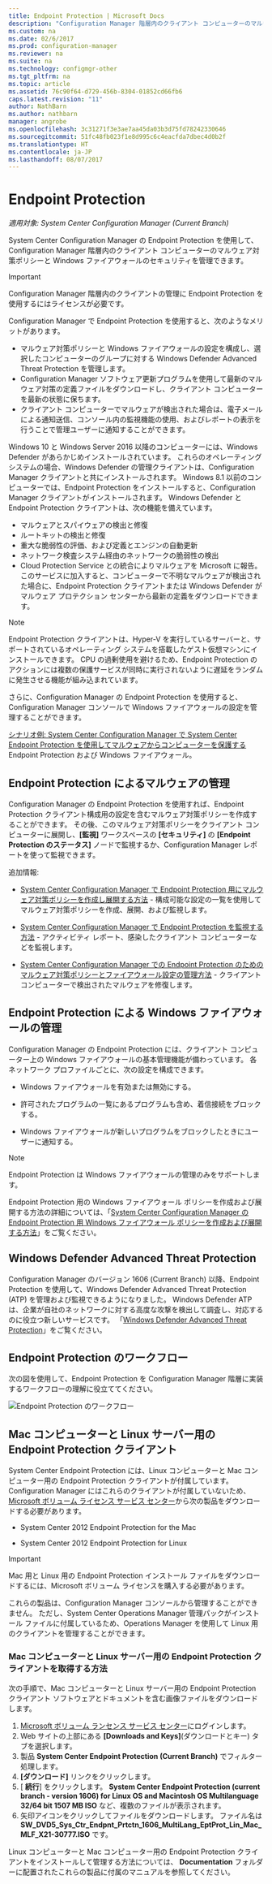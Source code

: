 ```yaml
---
title: Endpoint Protection | Microsoft Docs
description: "Configuration Manager 階層内のクライアント コンピューターのマルウェア対策ポリシーと Windows ファイアウォールのセキュリティを管理する方法について説明します。"
ms.custom: na
ms.date: 02/6/2017
ms.prod: configuration-manager
ms.reviewer: na
ms.suite: na
ms.technology: configmgr-other
ms.tgt_pltfrm: na
ms.topic: article
ms.assetid: 76c90f64-d729-456b-8304-01852cd66fb6
caps.latest.revision: "11"
author: NathBarn
ms.author: nathbarn
manager: angrobe
ms.openlocfilehash: 3c31271f3e3ae7aa45da03b3d75fd78242330646
ms.sourcegitcommit: 51fc48fb023f1e8d995c6c4eacfda7dbec4d0b2f
ms.translationtype: HT
ms.contentlocale: ja-JP
ms.lasthandoff: 08/07/2017
---
```

# <a name="endpoint-protection"></a>Endpoint Protection

*適用対象: System Center Configuration Manager (Current Branch)*

System Center Configuration Manager の Endpoint Protection を使用して、Configuration Manager 階層内のクライアント コンピューターのマルウェア対策ポリシーと Windows ファイアウォールのセキュリティを管理できます。  

> [!IMPORTANT]  
>  Configuration Manager 階層内のクライアントの管理に Endpoint Protection を使用するにはライセンスが必要です。  

 Configuration Manager で Endpoint Protection を使用すると、次のようなメリットがあります。  

-   マルウェア対策ポリシーと Windows ファイアウォールの設定を構成し、選択したコンピューターのグループに対する Windows Defender Advanced Threat Protection を管理します。  
-   Configuration Manager ソフトウェア更新プログラムを使用して最新のマルウェア対策の定義ファイルをダウンロードし、クライアント コンピューターを最新の状態に保ちます。  
-   クライアント コンピューターでマルウェアが検出された場合は、電子メールによる通知送信、コンソール内の監視機能の使用、およびレポートの表示を行うことで管理ユーザーに通知することができます。  

Windows 10 と Windows Server 2016 以降のコンピューターには、Windows Defender があらかじめインストールされています。 これらのオペレーティング システムの場合、Windows Defender の管理クライアントは、Configuration Manager クライアントと共にインストールされます。 Windows 8.1 以前のコンピューターでは、Endpoint Protection をインストールすると、Configuration Manager クライアントがインストールされます。 Windows Defender と Endpoint Protection クライアントは、次の機能を備えています。  

-   マルウェアとスパイウェアの検出と修復  
-   ルートキットの検出と修復  
-   重大な脆弱性の評価、および定義とエンジンの自動更新  
-   ネットワーク検査システム経由のネットワークの脆弱性の検出  
-   Cloud Protection Service との統合によりマルウェアを Microsoft に報告。 このサービスに加入すると、コンピューターで不明なマルウェアが検出された場合に、Endpoint Protection クライアントまたは Windows Defender がマルウェア プロテクション センターから最新の定義をダウンロードできます。  

> [!NOTE]  
>  Endpoint Protection クライアントは、Hyper-V を実行しているサーバーと、サポートされているオペレーティング システムを搭載したゲスト仮想マシンにインストールできます。 CPU の過剰使用を避けるため、Endpoint Protection のアクションには複数の保護サービスが同時に実行されないように遅延をランダムに発生させる機能が組み込まれています。  

 さらに、Configuration Manager の Endpoint Protection を使用すると、Configuration Manager コンソールで Windows ファイアウォールの設定を管理することができます。  

 [シナリオ例: System Center Configuration Manager で System Center Endpoint Protection を使用してマルウェアからコンピューターを保護する](scenarios-endpoint-protection.md) Endpoint Protection および Windows ファイアウォール。  


## <a name="managing-malware-with-endpoint-protection"></a>Endpoint Protection によるマルウェアの管理  
 Configuration Manager の Endpoint Protection を使用すれば、Endpoint Protection クライアント構成用の設定を含むマルウェア対策ポリシーを作成することができます。 その後、このマルウェア対策ポリシーをクライアント コンピューターに展開し、**[監視]** ワークスペースの **[セキュリティ]** の **[Endpoint Protection のステータス]** ノードで監視するか、Configuration Manager レポートを使って監視できます。  

 追加情報:  

-   [System Center Configuration Manager で Endpoint Protection 用にマルウェア対策ポリシーを作成し展開する方法](endpoint-antimalware-policies.md) - 構成可能な設定の一覧を使用してマルウェア対策ポリシーを作成、展開、および監視します。  

-   [System Center Configuration Manager で Endpoint Protection を監視する方法](monitor-endpoint-protection.md) - アクティビティ レポート、感染したクライアント コンピューターなどを監視します。  

-   [System Center Configuration Manager での Endpoint Protection のためのマルウェア対策ポリシーとファイアウォール設定の管理方法](endpoint-antimalware-firewall.md) - クライアント コンピューターで検出されたマルウェアを修復します。  


## <a name="managing-windows-firewall-with-endpoint-protection"></a>Endpoint Protection による Windows ファイアウォールの管理  
 Configuration Manager の Endpoint Protection には、クライアント コンピューター上の Windows ファイアウォールの基本管理機能が備わっています。 各ネットワーク プロファイルごとに、次の設定を構成できます。  

-   Windows ファイアウォールを有効または無効にする。  

-   許可されたプログラムの一覧にあるプログラムも含め、着信接続をブロックする。  

-   Windows ファイアウォールが新しいプログラムをブロックしたときにユーザーに通知する。  

> [!NOTE]  
>  Endpoint Protection は Windows ファイアウォールの管理のみをサポートします。  


 Endpoint Protection 用の Windows ファイアウォール ポリシーを作成および展開する方法の詳細については、「[System Center Configuration Manager の Endpoint Protection 用 Windows ファイアウォール ポリシーを作成および展開する方法](create-windows-firewall-policies.md)」をご覧ください。  


## <a name="windows-defender-advanced-threat-protection"></a>Windows Defender Advanced Threat Protection

Configuration Manager のバージョン 1606 (Current Branch) 以降、Endpoint Protection を使用して、Windows Defender Advanced Threat Protection (ATP) を管理および監視できるようになりました。 Windows Defender ATP は、企業が自社のネットワークに対する高度な攻撃を検出して調査し、対応するのに役立つ新しいサービスです。 「[Windows Defender Advanced Threat Protection](windows-defender-advanced-threat-protection.md)」をご覧ください。

## <a name="endpoint-protection-workflow"></a>Endpoint Protection のワークフロー  
 次の図を使用して、Endpoint Protection を Configuration Manager 階層に実装するワークフローの理解に役立ててください。  

 ![Endpoint Protection のワークフロー](../media/Endpoint-Protection-Workflow.gif)  

## <a name="endpoint-protection-client-for-mac-computers-and-linux-servers"></a>Mac コンピューターと Linux サーバー用の Endpoint Protection クライアント  
 System Center Endpoint Protection には、Linux コンピューターと Mac コンピューター用の Endpoint Protection クライアントが付属しています。 Configuration Manager にはこれらのクライアントが付属していないため、[Microsoft ボリューム ライセンス サービス センター](https://www.microsoft.com/licensing/servicecenter/default.aspx)から次の製品をダウンロードする必要があります。  

-   System Center 2012 Endpoint Protection for the Mac  

-   System Center 2012 Endpoint Protection for Linux  


> [!IMPORTANT]  
>  Mac 用と Linux 用の Endpoint Protection インストール ファイルをダウンロードするには、Microsoft ボリューム ライセンスを購入する必要があります。  

 これらの製品は、Configuration Manager コンソールから管理することができません。 ただし、System Center Operations Manager 管理パックがインストール ファイルに付属しているため、Operations Manager を使用して Linux 用のクライアントを管理することができます。  

### <a name="how-to-get-the-endpoint-protection-client-for-mac-computers-and-linux-servers"></a>Mac コンピューターと Linux サーバー用の Endpoint Protection クライアントを取得する方法

次の手順で、Mac コンピューターと Linux サーバー用の Endpoint Protection クライアント ソフトウェアとドキュメントを含む画像ファイルをダウンロードします。
1. [Microsoft ボリューム ランセンス サービス センター](https://www.microsoft.com/licensing/servicecenter/default.aspx)にログインします。
2. Web サイトの上部にある **[Downloads and Keys]**(ダウンロードとキー) タブを選択します。
3. 製品 **System Center Endpoint Protection (Current Branch)** でフィルター処理します。
4. **[ダウンロード]** リンクをクリックします。
5. [ **続行**] をクリックします。 **System Center Endpoint Protection (current branch - version 1606) for Linux OS and Macintosh OS Multilanguage 32/64 bit 1507 MB ISO** など、複数のファイルが表示されます。
6. 矢印アイコンをクリックしてファイルをダウンロードします。 ファイル名は **SW_DVD5_Sys_Ctr_Endpnt_Prtctn_1606_MultiLang_EptProt_Lin_Mac_MLF_X21-30777.ISO** です。

 Linux コンピューターと Mac コンピューター用の Endpoint Protection クライアントをインストールして管理する方法については、 **Documentation** フォルダーに配置されたこれらの製品に付属のマニュアルを参照してください。
